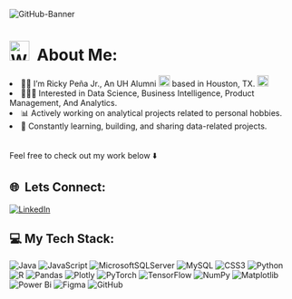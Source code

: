 ![GitHub-Banner](https://github.com/user-attachments/assets/74744858-5514-4891-bc4a-c901d277e3e3)
<h1>
<img src="https://github.com/user-attachments/assets/3852ab7f-4bfe-4253-ad9c-f8eedca86b8e" alt="Welcome" width="35">&nbsp; About Me:</h1> 
<li> 👋🏼 I’m Ricky Peña Jr., An UH Alumni <img src="https://github.com/user-attachments/assets/fcd2b081-6d85-49e0-8379-5c417954c76b" alt="Houston Cougars Logo" width="20" height="20"> based in Houston, TX. <img src="https://cdn-icons-png.flaticon.com/512/2318/2318495.png" alt="Texas Icon" width="20" height="20"><br>
<li>👨🏻‍💻   Interested in Data Science, Business Intelligence, Product Management, And Analytics.<br>
<li>📊   Actively working on analytical projects related to personal hobbies.<br>
<li>🌱   Constantly learning, building, and sharing data-related projects.
<br><br><br>
Feel free to check out my work below ⬇️





## 🌐&nbsp; Lets Connect:
[![LinkedIn](https://img.shields.io/badge/LinkedIn-%230077B5.svg?logo=linkedin&logoColor=white)](https://linkedin.com/in/rickypenajr) 

## 💻 My Tech Stack:
![Java](https://img.shields.io/badge/java-%23ED8B00.svg?style=for-the-badge&logo=openjdk&logoColor=white) ![JavaScript](https://img.shields.io/badge/javascript-%23323330.svg?style=for-the-badge&logo=javascript&logoColor=%23F7DF1E) ![MicrosoftSQLServer](https://img.shields.io/badge/Microsoft%20SQL%20Server-CC2927?style=for-the-badge&logo=microsoft%20sql%20server&logoColor=white) ![MySQL](https://img.shields.io/badge/mysql-4479A1.svg?style=for-the-badge&logo=mysql&logoColor=white) ![CSS3](https://img.shields.io/badge/css3-%231572B6.svg?style=for-the-badge&logo=css3&logoColor=white) ![Python](https://img.shields.io/badge/python-3670A0?style=for-the-badge&logo=python&logoColor=ffdd54) ![R](https://img.shields.io/badge/r-%23276DC3.svg?style=for-the-badge&logo=r&logoColor=white) ![Pandas](https://img.shields.io/badge/pandas-%23150458.svg?style=for-the-badge&logo=pandas&logoColor=white) ![Plotly](https://img.shields.io/badge/Plotly-%233F4F75.svg?style=for-the-badge&logo=plotly&logoColor=white) ![PyTorch](https://img.shields.io/badge/PyTorch-%23EE4C2C.svg?style=for-the-badge&logo=PyTorch&logoColor=white) ![TensorFlow](https://img.shields.io/badge/TensorFlow-%23FF6F00.svg?style=for-the-badge&logo=TensorFlow&logoColor=white) ![NumPy](https://img.shields.io/badge/numpy-%23013243.svg?style=for-the-badge&logo=numpy&logoColor=white) ![Matplotlib](https://img.shields.io/badge/Matplotlib-%23ffffff.svg?style=for-the-badge&logo=Matplotlib&logoColor=black) ![Power Bi](https://img.shields.io/badge/power_bi-F2C811?style=for-the-badge&logo=powerbi&logoColor=black) ![Figma](https://img.shields.io/badge/figma-%23F24E1E.svg?style=for-the-badge&logo=figma&logoColor=white) ![GitHub](https://img.shields.io/badge/github-%23121011.svg?style=for-the-badge&logo=github&logoColor=white)

<!-- Proudly created with GPRM ( https://gprm.itsvg.in ) -->
